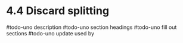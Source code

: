# 4.4 Discard splitting
#todo-uno description
#todo-uno section headings
#todo-uno fill out sections
#todo-uno update used by
